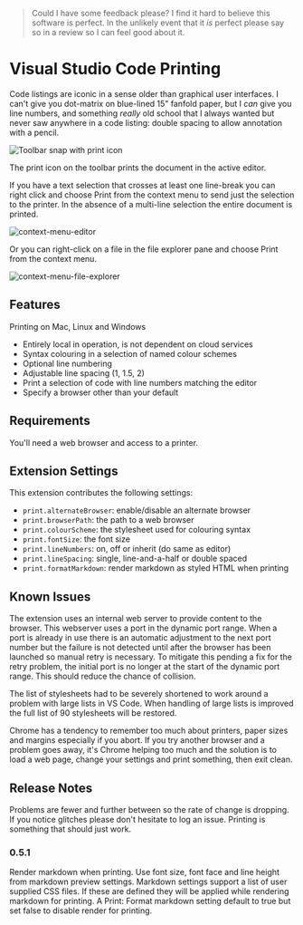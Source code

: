 > Could I have some feedback please? I find it hard to believe this software is perfect. In the unlikely event that it _is_ perfect please say so in a review so I can feel good about it.

# Visual Studio Code Printing

Code listings are iconic in a sense older than graphical user interfaces. I can't give you dot-matrix on blue-lined 15" fanfold paper, but I _can_ give you line numbers, and something _really_ old school that I always wanted but never saw anywhere in a code listing: double spacing to allow annotation with a pencil.

![Toolbar snap with print icon](https://user-images.githubusercontent.com/5498936/53408273-d853d480-3a09-11e9-8936-d37189dce8c5.PNG)

The print icon on the toolbar prints the document in the active editor.

If you have a text selection that crosses at least one line-break you can right click and choose Print from the context menu to send just the selection to the printer. In the absence of a multi-line selection the entire document is printed.

![context-menu-editor](https://user-images.githubusercontent.com/5498936/53408378-05a08280-3a0a-11e9-8e88-0088089e0d07.png)

Or you can right-click on a file in the file explorer pane and choose Print from the context menu.

![context-menu-file-explorer](https://user-images.githubusercontent.com/5498936/53408376-05a08280-3a0a-11e9-9912-31e869db64d5.png)

## Features

Printing on Mac, Linux and Windows
* Entirely local in operation, is not dependent on cloud services
* Syntax colouring in a selection of named colour schemes
* Optional line numbering
* Adjustable line spacing (1, 1.5, 2)
* Print a selection of code with line numbers matching the editor
* Specify a browser other than your default

## Requirements

You'll need a web browser and access to a printer.

## Extension Settings

This extension contributes the following settings:

* `print.alternateBrowser`: enable/disable an alternate browser
* `print.browserPath`: the path to a web browser
* `print.colourScheme`: the stylesheet used for colouring syntax
* `print.fontSize`: the font size
* `print.lineNumbers`: on, off or inherit (do same as editor)
* `print.lineSpacing`: single, line-and-a-half or double spaced
* `print.formatMarkdown`: render markdown as styled HTML when printing

## Known Issues

The extension uses an internal web server to provide content to the browser. This webserver uses a port in the dynamic port range. When a port is already in use there is an automatic adjustment to the next port number but the failure is not detected until after the browser has been launched so manual retry is necessary. To mitigate this pending a fix for the retry problem, the initial port is no longer at the start of the dynamic port range. This should reduce the chance of collision.

The list of stylesheets had to be severely shortened to work around a problem with large lists in VS Code. When handling of large lists is improved the full list of 90 stylesheets will be restored.

Chrome has a tendency to remember too much about printers, paper sizes and margins especially if you abort. If you try another browser and a problem goes away, it's Chrome helping too much and the solution is to load a web page, change your settings and print something, then exit clean.

## Release Notes

Problems are fewer and further between so the rate of change is dropping. If you notice glitches please don't hesitate to log an issue. Printing is something that should just work.

### 0.5.1

Render markdown when printing. Use font size, font face and line height from markdown preview settings. Markdown settings support a list of user supplied CSS files. If these are defined they will be applied while rendering markdown for printing. A Print: Format markdown setting default to true but set false to disable render for printing.
